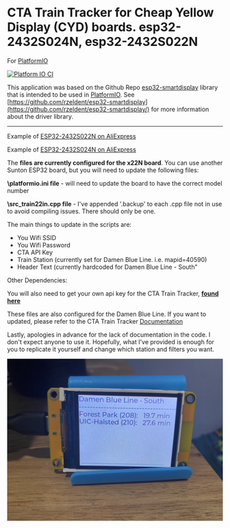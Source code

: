 # CTA Train Tracker for Cheap Yellow Display (CYD) boards. esp32-2432S024N, esp32-2432S022N

For [PlatformIO](https://platformio.org/)

[![Platform IO CI](https://github.com/rzeldent/esp32-smartdisplay-demo/actions/workflows/main.yml/badge.svg)](https://github.com/rzeldent/esp32-smartdisplay-demo/actions/workflows/main.yml)

This application was based on the Github Repo [esp32-smartdisplay](https://github.com/rzeldent/esp32-smartdisplay) library that is intended to be used in [PlatformIO](https://platformio.org/).
See [https://github.com/rzeldent/esp32-smartdisplay](https://github.com/rzeldent/esp32-smartdisplay/) for more information about the driver library.

-------------------------------------------------------------------------------------------------------------------------------------------------

Example of [ESP32-2432S022N on AliExpress](https://www.aliexpress.us/item/3256806097839998.html?spm=a2g0o.order_list.order_list_main.20.21ef1802zxQefl&gatewayAdapt=glo2usa)

Example of [ESP32-2432S024N on AliExpress](https://www.aliexpress.us/item/3256805678792605.html?spm=a2g0o.order_list.order_list_main.25.21ef1802zxQefl&gatewayAdapt=glo2usa)


The **files are currently configured for the x22N board**. You can use another Sunton ESP32 board, but you will need to update the following files: 

**\platformio.ini file** - will need to update the board to have the correct model number

**\src\_train22in.cpp file** - I've appended '.backup' to each .cpp file not in use to avoid compiling issues. There should only be one. 
  
The main things to update in the scripts are: 
- You Wifi SSID
- You Wifi Password
- CTA API Key
- Train Station (currently set for Damen Blue Line. i.e. mapid=40590)
- Header Text (currently hardcoded for Damen Blue Line - South"

Other Dependencies: 

You will also need to get your own api key for the CTA Train Tracker, **[found here](https://www.transitchicago.com/developers/traintrackerapply/)**


These files are also configured for the Damen Blue Line. If you want to updated, please refer to the CTA Train Tracker [Documentation](https://www.transitchicago.com/developers/ttdocs/)

Lastly, apologies in advance for the lack of documentation in the code. I don't expect anyone to use it. Hopefully, what I've provided is enough for you to replicate it yourself and change which station and filters you want. 

![Example](assets/CTA.JPG)


  
